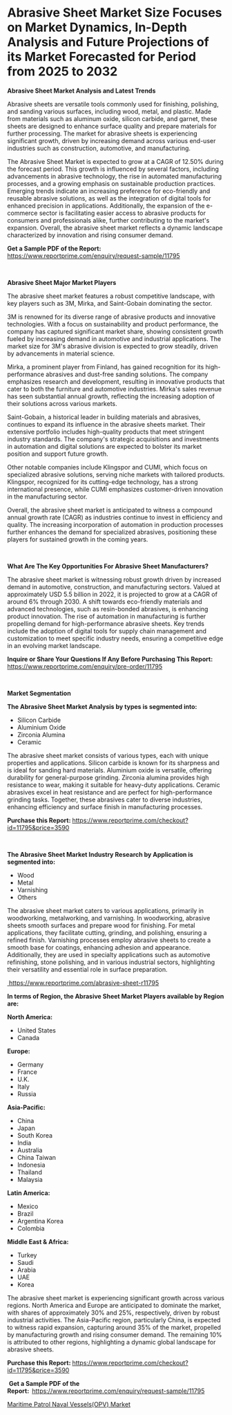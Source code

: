<p><h1>Abrasive Sheet Market Size Focuses on Market Dynamics, In-Depth Analysis and Future Projections of its Market Forecasted for Period from 2025 to 2032</h1></p><p><strong>Abrasive Sheet Market Analysis and Latest Trends</strong></p>
<p><p>Abrasive sheets are versatile tools commonly used for finishing, polishing, and sanding various surfaces, including wood, metal, and plastic. Made from materials such as aluminum oxide, silicon carbide, and garnet, these sheets are designed to enhance surface quality and prepare materials for further processing. The market for abrasive sheets is experiencing significant growth, driven by increasing demand across various end-user industries such as construction, automotive, and manufacturing.</p><p>The Abrasive Sheet Market is expected to grow at a CAGR of 12.50% during the forecast period. This growth is influenced by several factors, including advancements in abrasive technology, the rise in automated manufacturing processes, and a growing emphasis on sustainable production practices. Emerging trends indicate an increasing preference for eco-friendly and reusable abrasive solutions, as well as the integration of digital tools for enhanced precision in applications. Additionally, the expansion of the e-commerce sector is facilitating easier access to abrasive products for consumers and professionals alike, further contributing to the market's expansion. Overall, the abrasive sheet market reflects a dynamic landscape characterized by innovation and rising consumer demand.</p></p>
<p><strong>Get a Sample PDF of the Report:&nbsp;</strong> <a href="https://www.reportprime.com/enquiry/request-sample/11795?utm_campaign=3547&utm_medium=2&utm_source=Github&utm_content=ia&utm_term=17032025&utm_id=abrasive-sheet">https://www.reportprime.com/enquiry/request-sample/11795</a></p>
<p>&nbsp;</p>
<p><strong>Abrasive Sheet Major Market Players</strong></p>
<p><p>The abrasive sheet market features a robust competitive landscape, with key players such as 3M, Mirka, and Saint-Gobain dominating the sector. </p><p>3M is renowned for its diverse range of abrasive products and innovative technologies. With a focus on sustainability and product performance, the company has captured significant market share, showing consistent growth fueled by increasing demand in automotive and industrial applications. The market size for 3M's abrasive division is expected to grow steadily, driven by advancements in material science.</p><p>Mirka, a prominent player from Finland, has gained recognition for its high-performance abrasives and dust-free sanding solutions. The company emphasizes research and development, resulting in innovative products that cater to both the furniture and automotive industries. Mirka's sales revenue has seen substantial annual growth, reflecting the increasing adoption of their solutions across various markets.</p><p>Saint-Gobain, a historical leader in building materials and abrasives, continues to expand its influence in the abrasive sheets market. Their extensive portfolio includes high-quality products that meet stringent industry standards. The company's strategic acquisitions and investments in automation and digital solutions are expected to bolster its market position and support future growth.</p><p>Other notable companies include Klingspor and CUMI, which focus on specialized abrasive solutions, serving niche markets with tailored products. Klingspor, recognized for its cutting-edge technology, has a strong international presence, while CUMI emphasizes customer-driven innovation in the manufacturing sector.</p><p>Overall, the abrasive sheet market is anticipated to witness a compound annual growth rate (CAGR) as industries continue to invest in efficiency and quality. The increasing incorporation of automation in production processes further enhances the demand for specialized abrasives, positioning these players for sustained growth in the coming years.</p></p>
<p>&nbsp;</p>
<p><strong>What Are The Key Opportunities For Abrasive Sheet Manufacturers?</strong></p>
<p><p>The abrasive sheet market is witnessing robust growth driven by increased demand in automotive, construction, and manufacturing sectors. Valued at approximately USD 5.5 billion in 2022, it is projected to grow at a CAGR of around 6% through 2030. A shift towards eco-friendly materials and advanced technologies, such as resin-bonded abrasives, is enhancing product innovation. The rise of automation in manufacturing is further propelling demand for high-performance abrasive sheets. Key trends include the adoption of digital tools for supply chain management and customization to meet specific industry needs, ensuring a competitive edge in an evolving market landscape.</p></p>
<p><strong>Inquire or Share Your Questions If Any Before Purchasing This Report:</strong> <a href="https://www.reportprime.com/enquiry/pre-order/11795?utm_campaign=3547&utm_medium=2&utm_source=Github&utm_content=ia&utm_term=17032025&utm_id=abrasive-sheet">https://www.reportprime.com/enquiry/pre-order/11795</a></p>
<p>&nbsp;</p>
<p><strong>Market Segmentation</strong></p>
<p><strong>The Abrasive Sheet Market Analysis by types is segmented into:</strong></p>
<p><ul><li>Silicon Carbide</li><li>Aluminium Oxide</li><li>Zirconia Alumina</li><li>Ceramic</li></ul></p>
<p><p>The abrasive sheet market consists of various types, each with unique properties and applications. Silicon carbide is known for its sharpness and is ideal for sanding hard materials. Aluminium oxide is versatile, offering durability for general-purpose grinding. Zirconia alumina provides high resistance to wear, making it suitable for heavy-duty applications. Ceramic abrasives excel in heat resistance and are perfect for high-performance grinding tasks. Together, these abrasives cater to diverse industries, enhancing efficiency and surface finish in manufacturing processes.</p></p>
<p><strong>Purchase this Report:&nbsp;</strong><a href="https://www.reportprime.com/checkout?id=11795&price=3590&utm_campaign=3547&utm_medium=2&utm_source=Github&utm_content=ia&utm_term=17032025&utm_id=abrasive-sheet">https://www.reportprime.com/checkout?id=11795&price=3590</a></p>
<p>&nbsp;</p>
<p><strong>The Abrasive Sheet Market Industry Research by Application is segmented into:</strong></p>
<p><ul><li>Wood</li><li>Metal</li><li>Varnishing</li><li>Others</li></ul></p>
<p><p>The abrasive sheet market caters to various applications, primarily in woodworking, metalworking, and varnishing. In woodworking, abrasive sheets smooth surfaces and prepare wood for finishing. For metal applications, they facilitate cutting, grinding, and polishing, ensuring a refined finish. Varnishing processes employ abrasive sheets to create a smooth base for coatings, enhancing adhesion and appearance. Additionally, they are used in specialty applications such as automotive refinishing, stone polishing, and in various industrial sectors, highlighting their versatility and essential role in surface preparation.</p></p>
<p><a href="https://www.reportprime.com/abrasive-sheet-r11795?utm_campaign=3547&utm_medium=2&utm_source=Github&utm_content=ia&utm_term=17032025&utm_id=abrasive-sheet">&nbsp;https://www.reportprime.com/abrasive-sheet-r11795</a></p>
<p><strong>In terms of Region, the Abrasive Sheet Market Players available by Region are:</strong></p>
<p>
    <p> <strong> North America: </strong>
        <ul>
            <li>United States</li>
            <li>Canada</li>
        </ul>
        </p> 
    <p> <strong> Europe: </strong>
        <ul>
            <li>Germany</li>
            <li>France</li>
            <li>U.K.</li>
            <li>Italy</li>
            <li>Russia</li>
        </ul>
        </p> 
    <p> <strong> Asia-Pacific: </strong>
        <ul>
            <li>China</li>
            <li>Japan</li>
            <li>South Korea</li>
            <li>India</li>
            <li>Australia</li>
            <li>China Taiwan</li>
            <li>Indonesia</li>
            <li>Thailand</li>
            <li>Malaysia</li>
        </ul>
        </p> 
    <p> <strong> Latin America: </strong>
        <ul>
            <li>Mexico</li>
            <li>Brazil</li>
            <li>Argentina Korea</li>
            <li>Colombia</li>
        </ul>
        </p> 
    <p> <strong> Middle East & Africa: </strong>
        <ul>
            <li>Turkey</li>
            <li>Saudi</li>
            <li>Arabia</li>
            <li>UAE</li>
            <li>Korea</li>
        </ul>
    </p>
    </p>
<p><p>The abrasive sheet market is experiencing significant growth across various regions. North America and Europe are anticipated to dominate the market, with shares of approximately 30% and 25%, respectively, driven by robust industrial activities. The Asia-Pacific region, particularly China, is expected to witness rapid expansion, capturing around 35% of the market, propelled by manufacturing growth and rising consumer demand. The remaining 10% is attributed to other regions, highlighting a dynamic global landscape for abrasive sheets.</p></p>
<p><strong>Purchase this Report: </strong><a href="https://www.reportprime.com/checkout?id=11795&price=3590&utm_campaign=3547&utm_medium=2&utm_source=Github&utm_content=ia&utm_term=17032025&utm_id=abrasive-sheet">https://www.reportprime.com/checkout?id=11795&price=3590</a></p>
<p>&nbsp;<strong>Get a Sample PDF of the Report:&nbsp;&nbsp;</strong><a href="https://www.reportprime.com/enquiry/request-sample/11795?utm_campaign=3547&utm_medium=2&utm_source=Github&utm_content=ia&utm_term=17032025&utm_id=abrasive-sheet">https://www.reportprime.com/enquiry/request-sample/11795</a></p>
<p><strong></strong></p>
<p><p><a href="https://github.com/guyotkiferhi/Market-Research-Report-List-1/blob/main/maritime-patrol-naval-vesselsopv-market.md?utm_campaign=3547&utm_medium=2&utm_source=Github&utm_content=ia&utm_term=17032025&utm_id=abrasive-sheet">Maritime Patrol Naval Vessels(OPV) Market</a></p></p>
